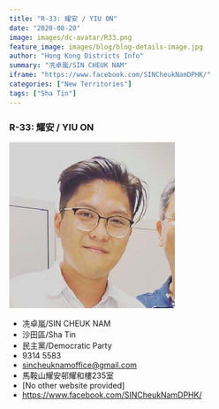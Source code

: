 ```yaml
---
title: "R-33: 耀安 / YIU ON"
date: "2020-08-20"
image: images/dc-avatar/R33.png
feature_image: images/blog/blog-details-image.jpg
author: "Hong Kong Districts Info"
summary: "冼卓嵐/SIN CHEUK NAM"
iframe: "https://www.facebook.com/SINCheukNamDPHK/"
categories: ["New Territories"]
tags: ["Sha Tin"]
---
```


### R-33: 耀安 / YIU ON  
![](/images/dc-avatar/R33.png)  

 - 冼卓嵐/SIN CHEUK NAM  
 - 沙田區/Sha Tin  
 - 民主黨/Democratic Party  
 - 9314 5583  
 - sincheuknamoffice@gmail.com  
 - 馬鞍山耀安邨耀和樓235室  
 - [No other website provided]  
 - https://www.facebook.com/SINCheukNamDPHK/
